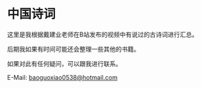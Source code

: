 # 中国诗词

这里是我根据戴建业老师在B站发布的视频中有说过的古诗词进行汇总。

后期我如果有时间可能还会整理一些其他的书籍。

如果对此有任何疑问，可以跟我进行联系。

E-Mail: baoguoxiao0538@hotmail.com